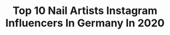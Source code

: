 ---
title: Top 10 Nail Artists Instagram Influencers In Germany In 2020
description: >-
  Find top nail artists Instagram influencers in Germany in 2020. Most popular hashtags: #nailart #nails #nailporn #nailsofinstagram.
platform: Instagram
profiles:
  - username: "nailfashionbyjenny"
    fullname: >-
      NailfashionbyJenny
    location: "Germany"
    followers: 3556
    engagement: 2338
    commentsToLikes: 0.051902
    id: ck8tbjhxbvxz00j78hcgohlwm
    verified: false
    hashtags: "#nailsonpoint, #nudenailart, #babyboomernails, #glitternails"
  - username: "eve_tran"
    fullname: >-
      🌸Eve Tran💅🏻
    location: "Germany"
    followers: 61058
    engagement: 548
    commentsToLikes: 0.022240
    id: ck15uaak5m6s50i19juripm55
    verified: false
    hashtags: "#naillove, #shiningclaws, #glam, #cosmetics"
  - username: "lizaliwi"
    fullname: >-
      🌙🖤 LIZA WINTER 🖤🌙
    location: "Germany"
    followers: 87017
    engagement: 186
    commentsToLikes: 0.012851
    id: ck5cie5m2shmv0i11p5li3g06
    verified: false
    hashtags: "#naildesigns, #love, #selfie, #nailporn"
  - username: "sandragiera"
    fullname: >-
      Nail-flash
    location: "Germany"
    followers: 14769
    engagement: 1172
    commentsToLikes: 0.034307
    id: ck6tqzhycvsy00j71lltae1ff
    verified: false
    hashtags: "#nailartmagazine, #coffinnails, #pretty, #nailartist"
  - username: "chaos_lack"
    fullname: >-
      Jenny
    location: "Germany"
    followers: 5610
    engagement: 547
    commentsToLikes: 0.080952
    id: ck14h0sle7yy30i194d0zb2ur
    verified: false
    hashtags: "#glitternails, #nailpolish, #nailartswag, #nailartists"
  - username: "_.thes._"
    fullname: >-
      🎀 Thes 🎀
    location: "Germany"
    followers: 49046
    engagement: 530
    commentsToLikes: 0.011003
    id: ck13d01ea2zpa0i19k01mjdnw
    verified: false
    hashtags: "#blackandwhite, #puppys, #urlaubsplanung, #littlethings"
  - username: "ilovenails_denisegoedke"
    fullname: >-
      Zertifizierte Nageldesignerin
    location: "Germany"
    followers: 11699
    engagement: 629
    commentsToLikes: 0.316930
    id: ck1382db4e6910i19rtbrrc1w
    verified: false
    hashtags: "#nailsonfleek, #prettynailshop24, #sch, #beautynails"
  - username: "mybeauty___place"
    fullname: >-
      💠M Y _ B E A U T Y P L A C E💠
    location: "Germany"
    followers: 25305
    engagement: 540
    commentsToLikes: 0.142087
    id: ck8t5wp9ybhvg0j78svwqcat4
    verified: false
    hashtags: "#fugen, #glitzer, #nagellack, #selfmade"
  - username: "xbea_nails"
    fullname: >-
      Tabea-Justine, 27, 🇩🇪
    location: "Germany"
    followers: 56149
    engagement: 170
    commentsToLikes: 0.015071
    id: ck55phyvaalh80i11xttoxgdw
    verified: false
    hashtags: "#notd, #gelpolish, #whatsupnails, #madamglam"
  - username: "lynnsstyle"
    fullname: >-
      Lynn
    location: "Germany"
    followers: 5684
    engagement: 278
    commentsToLikes: 0.031169
    id: ck55jcsejwrt80i11p6essmpo
    verified: false
    hashtags: "#locationscout, #byme, #aignerdevine, #voguestyle"
---